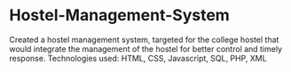 # Hostel-Management-System
Created a hostel management system, targeted for the college hostel that would integrate the management of the hostel for better control and timely response.
Technologies used: HTML, CSS, Javascript, SQL, PHP, XML
